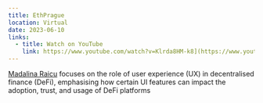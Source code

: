 ```yaml
---
title: EthPrague
location: Virtual
date: 2023-06-10
links:
  - title: Watch on YouTube
    link: https://www.youtube.com/watch?v=Klrda8HM-k8](https://www.youtube.com/watch?v=h1mlRSByh54&t=3s
---
```


<a href="https://twitter.com/made_raicu" target="_blank">Madalina Raicu</a> focuses on the role of user experience (UX) in decentralised finance (DeFi), emphasising how certain UI features can impact the adoption, trust, and usage of DeFi platforms

